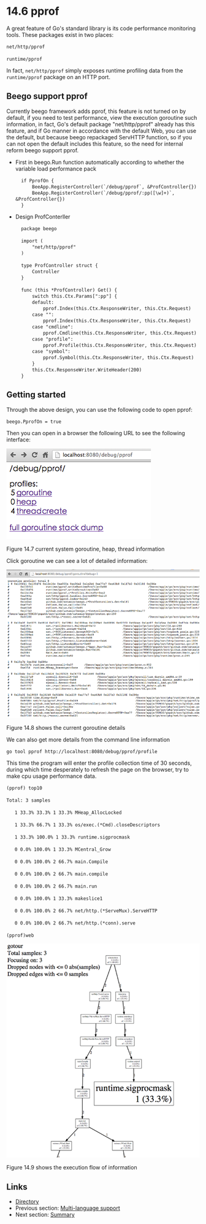 # 14.6 pprof

A great feature of Go's standard library is its code performance monitoring tools. These packages exist in two places:

	net/http/pprof
	
	runtime/pprof

In fact, `net/http/pprof` simply exposes runtime profiling data from the `runtime/pprof` package on an HTTP port. 

## Beego support pprof

Currently beego framework adds pprof, this feature is not turned on by default, if you need to test performance, view the execution goroutine such information, in fact, Go's default package "net/http/pprof" already has this feature, and if Go manner in accordance with the default Web, you can use the default, but because beego repackaged ServHTTP function, so if you can not open the default includes this feature, so the need for internal reform beego support pprof.

- First in beego.Run function automatically according to whether the variable load performance pack

		if PprofOn {
			BeeApp.RegisterController(`/debug/pprof`, &ProfController{})
			BeeApp.RegisterController(`/debug/pprof/:pp([\w]+)`, &ProfController{})
		}

- Design ProfConterller

		package beego

		import (
			"net/http/pprof"
		)
		
		type ProfController struct {
			Controller
		}
		
		func (this *ProfController) Get() {
			switch this.Ctx.Params[":pp"] {
			default:
				pprof.Index(this.Ctx.ResponseWriter, this.Ctx.Request)
			case "":
				pprof.Index(this.Ctx.ResponseWriter, this.Ctx.Request)
			case "cmdline":
				pprof.Cmdline(this.Ctx.ResponseWriter, this.Ctx.Request)
			case "profile":
				pprof.Profile(this.Ctx.ResponseWriter, this.Ctx.Request)
			case "symbol":
				pprof.Symbol(this.Ctx.ResponseWriter, this.Ctx.Request)
			}
			this.Ctx.ResponseWriter.WriteHeader(200)
		}


## Getting started

Through the above design, you can use the following code to open pprof:

	beego.PprofOn = true

Then you can open in a browser the following URL to see the following interface:

![](images/14.6.pprof.png?raw=true)

Figure 14.7 current system goroutine, heap, thread information

Click goroutine we can see a lot of detailed information:

![](images/14.6.pprof2.png?raw=true)

Figure 14.8 shows the current goroutine details

We can also get more details from the command line information

	go tool pprof http://localhost:8080/debug/pprof/profile
	
This time the program will enter the profile collection time of 30 seconds, during which time desperately to refresh the page on the browser, try to make cpu usage performance data.

	(pprof) top10

	Total: 3 samples

       1 33.3% 33.3% 1 33.3% MHeap_AllocLocked

       1 33.3% 66.7% 1 33.3% os/exec.(*Cmd).closeDescriptors

       1 33.3% 100.0% 1 33.3% runtime.sigprocmask

       0 0.0% 100.0% 1 33.3% MCentral_Grow

       0 0.0% 100.0% 2 66.7% main.Compile

       0 0.0% 100.0% 2 66.7% main.compile

       0 0.0% 100.0% 2 66.7% main.run

       0 0.0% 100.0% 1 33.3% makeslice1

       0 0.0% 100.0% 2 66.7% net/http.(*ServeMux).ServeHTTP

       0 0.0% 100.0% 2 66.7% net/http.(*conn).serve	

	(pprof)web
	
![](images/14.6.pprof3.png?raw=true)

Figure 14.9 shows the execution flow of information

## Links

- [Directory](preface.md)
- Previous section: [Multi-language support](14.5.md)
- Next section: [Summary](14.7.md)

